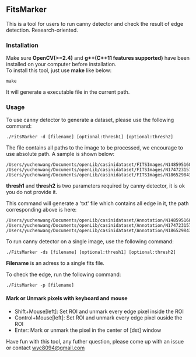 ## FitsMarker

This is a tool for users to run canny detector and check the result of edge detection. Research-oriented.  

### Installation

Make sure **OpenCV(>=2.4)** and **g++(C++11 features supported)** have been installed on your computer before installation.  
To install this tool, just use **make** like below:  

```
make
```

It will generate a executable file in the current path.  

### Usage

To use canny detector to generate a dataset, please use the following command:  

```
./FitsMarker -d [filename] [optional:thresh1] [optional:thresh2]
```

The file contains all paths to the image to be processed, we encourage to use absolute path. A sample is shown below:  

```
/Users/yuchenwang/Documents/openLib/casinidataset/FITSImages/N1485951682_2.fits
/Users/yuchenwang/Documents/openLib/casinidataset/FITSImages/N1747231577_1.fits
/Users/yuchenwang/Documents/openLib/casinidataset/FITSImages/N1865298435_1.fits
```

**thresh1** and **thresh2** is two parameters required by canny detector, it is ok you do not provide it.  

This command will generate a 'txt' file which contains all edge in it, the path corresponding above is here:  

```
/Users/yuchenwang/Documents/openLib/casinidataset/Annotation/N1485951682_2.txt
/Users/yuchenwang/Documents/openLib/casinidataset/Annotation/N1747231577_1.txt
/Users/yuchenwang/Documents/openLib/casinidataset/Annotation/N1865298435_1.txt
```

To run canny detector on a single image, use the following command:  

```
./FitsMarker -ds [filename] [optional:thresh1] [optional:thresh2]
```

**Filename** is an adress to a single fits file.

To check the edge, run the following command:  

```
./FitsMarker -p [filename]
```

#### Mark or Unmark pixels with keyboard and mouse

- Shift+Mouse[left]: Set ROI and unmark every edge pixel inside the ROI
- Control+Mouse[left]: Set ROI and unmark every edge pixel ouside the ROI
- Enter: Mark or unmark the pixel in the center of [dst] window

Have fun with this tool, any futher question, please come up with an issue or contact wyc8094@gmail.com

